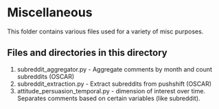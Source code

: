 # Miscellaneous 

This folder contains various files used for a variety of misc purposes. 

## Files and directories in this directory 

1. subreddit_aggregator.py - Aggregate comments by month and count subreddits (OSCAR)
2. subreddit_extraction.py - Extract subreddits from pushshift (OSCAR)
3. attitude_persuasion_temporal.py - dimension of interest over time. Separates comments based on certain variables (like subreddit).